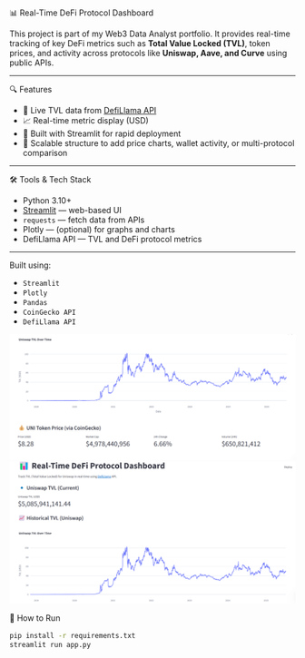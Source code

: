  📊 Real-Time DeFi Protocol Dashboard

This project is part of my Web3 Data Analyst portfolio. It provides real-time tracking of key DeFi metrics such as **Total Value Locked (TVL)**, token prices, and activity across protocols like **Uniswap, Aave, and Curve** using public APIs.

---

🔍 Features

- 📡 Live TVL data from [DefiLlama API](https://defillama.com/)
- 📈 Real-time metric display (USD)
- 🚀 Built with Streamlit for rapid deployment
- 🧱 Scalable structure to add price charts, wallet activity, or multi-protocol comparison

---

🛠 Tools & Tech Stack

- Python 3.10+
- [Streamlit](https://streamlit.io/) — web-based UI
- `requests` — fetch data from APIs
- Plotly — (optional) for graphs and charts
- DefiLlama API — TVL and DeFi protocol metrics

---

Built using:
- `Streamlit`
- `Plotly`
- `Pandas`
- `CoinGecko API`
- `DefiLlama API`

![Dashboard Screenshot](images/defi-2.png)
![Dashboard Screenshot](images/defi-dashboard.png)

 🔧 How to Run

```bash
pip install -r requirements.txt
streamlit run app.py